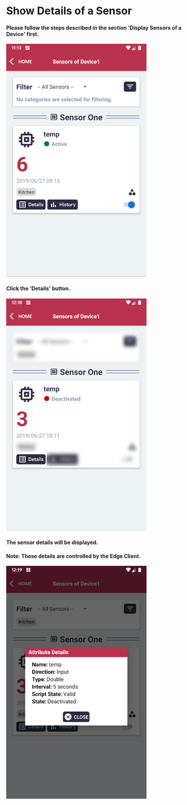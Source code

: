 # Show Details of a Sensor

#### Please follow the steps described in the section 'Display Sensors of a Device' first.

![Screenshot](../images/sensors-show-details-sensors-1.png)

#### Click the 'Details' button.

![Screenshot](../images/sensors-show-details-sensors-2.png)

#### The sensor details will be displayed.
#### Note: These details are controlled by the Edge Client.

![Screenshot](../images/sensors-show-details-sensors-3.png)
